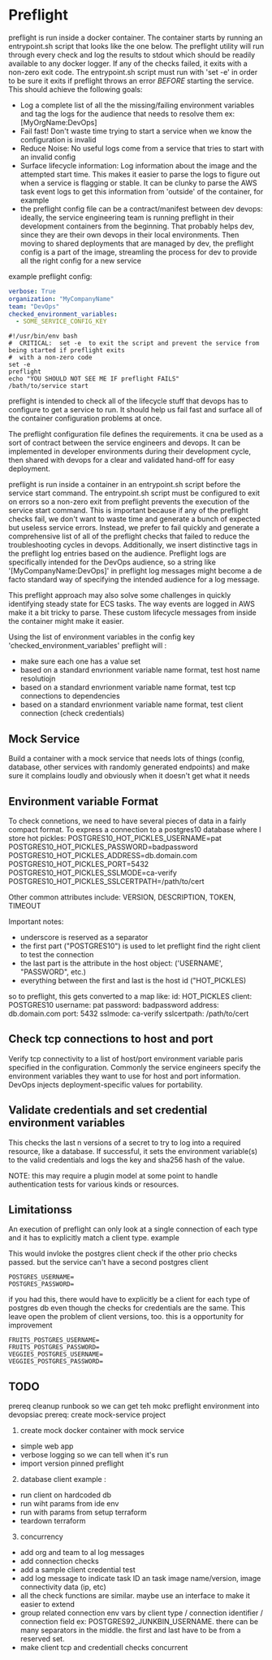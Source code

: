# Preflight

preflight is run inside a docker container.  The container starts by running an entrypoint.sh script that looks like the one below. The preflight utility will run through every check and log the results to stdout which should be readily available to any docker logger.  If any of the checks failed, it exits with a non-zero exit code.  The entrypoint.sh script must run with 'set -e' in order to be sure it exits if preflight throws an error *BEFORE* starting the service. This should achieve the following goals:
 
 - Log a complete list of all the the missing/failing environment variables and tag the logs for the audience that needs to resolve them ex: \[MyOrgName:DevOps\] 
 - Fail fast!  Don't waste time trying to start a service when we know the configuration is invalid
 - Reduce Noise: No useful logs come from a service that tries to start with an invalid config
 - Surface lifecycle information: Log information about the image and the attempted start time. This makes it easier to parse the logs to figure out when a service is flagging or stable. It can be clunky to parse the AWS task event logs to get this information from 'outside' of the container, for example
 - the preflight config file can be a contract/manifest between dev devops: ideally, the service engineering team is running preflight in their development containers from the beginning.  That probably helps dev, since they are their own devops in their local environments.  Then moving to shared deployments that are managed by dev, the preflight config is a part of the image, streamling the process for dev to provide all the right config for a new service


example preflight config:
```yaml
verbose: True
organization: "MyCompanyName"
team: "DevOps"
checked_environment_variables:
  - SOME_SERVICE_CONFIG_KEY

```

```shell script
#!/usr/bin/env bash
#  CRITICAL:  set -e  to exit the script and prevent the service from being started if preflight exits 
#  with a non-zero code
set -e
preflight
echo "YOU SHOULD NOT SEE ME IF preflight FAILS"
/bath/to/service start
```

preflight is intended to check all of the lifecycle stuff that devops has to configure to get a service to run.  It should help us fail fast and surface all of the container configuration problems at once.  

The preflight configuration file defines the requirements. it cna be used as a sort of contract between the service engineers and devops.  It can be implemented in developer environments during their development cycle, then shared with devops for a clear and validated hand-off for easy deployment.
 
preflight is run inside a container in an entrypoint.sh script before the service start command. The entrypoint.sh script must be configured to exit on errors so a non-zero exit from preflight prevents the execution of the service start command.  This is important because if any of the preflight checks fail, we don't want to waste time and generate a bunch of expected but useless service errors. Instead, we prefer to fail quickly and generate a comprehensive list of all of the preflight checks that failed to reduce the troubleshooting cycles in devops.  Additionally, we insert distinctive tags in the preflight log entries based on the audience.  Preflight logs are specifically intended for the DevOps audience, so a string like '[MyCompanyName:DevOps]' in preflight log messages might become a de facto standard way of specifying the intended audience for a log message.

This preflight approach may also solve some challenges in quickly identifying steady state for ECS tasks. The way events are logged in AWS make it a bit tricky to parse.  These custom lifecycle messages from inside the container might make it easier.
 
 
Using the list of environment variables in the config key 'checked_environment_variables' preflight will  :
 - make sure each one has a value set
 - based on a standard envrionment variable name format, test host name resolutiojn
 - based on a standard envrionment variable name format, test tcp connections to dependencies
 - based on a standard envrionment variable name format, test client connection (check credentials)
 
## Mock Service
Build a container with a mock service that needs lots of things (config, database, other services with randomly generated endpoints) and make sure it complains loudly and obviously when it doesn't get what it needs  
 
## Environment variable Format
To check connetions, we need to have several pieces of data in a fairly compact format. To express a connection to a postgres10  database where I store hot pickles:
POSTGRES10_HOT_PICKLES_USERNAME=pat
POSTGRES10_HOT_PICKLES_PASSWORD=badpassword
POSTGRES10_HOT_PICKLES_ADDRESS=db.domain.com
POSTGRES10_HOT_PICKLES_PORT=5432
POSTGRES10_HOT_PICKLES_SSLMODE=ca-verify
POSTGRES10_HOT_PICKLES_SSLCERTPATH=/path/to/cert

Other common attributes include:  VERSION, DESCRIPTION, TOKEN, TIMEOUT


Important notes:
- underscore is reserved as a separator
- the first part ("POSTGRES10") is used to let preflight find the right client to test the connection
- the last part is the attribute in the host object: ('USERNAME', "PASSWORD", etc.)
- everything between the first and last is the host id ("HOT_PICKLES)

so to preflight, this gets converted to a map like:
id: HOT_PICKLES
client: POSTGRES10
username: pat
password: badpassword
address: db.domain.com
port: 5432
sslmode: ca-verify
sslcertpath: /path/to/cert




## Check tcp connections to host and port

Verify tcp connectivity to a list of host/port environment variable paris specified in the configuration.  Commonly the service engineers specify the environment variables they want to use for host and port information.  DevOps injects deployment-specific values  for portability.


## Validate credentials and set credential environment variables
This checks the last  n versions of a secret to try to log into a required resource, like a database.  If successful, it sets the environment variable(s) to the valid credentials and logs the key and sha256 hash of the value.

NOTE: this may require a plugin model at some point to handle authentication tests for various kinds or resources.


## Limitationss
An execution of preflight can only look at a single connection of each type and it has to explicitly match a client type. example

This would invloke the postgres client check if the other prio checks passed. but the service can't have a second postgres client
```text
POSTGRES_USERNAME=
POSTGRES_PASSWORD=
```

if you had this, there would have to explicitly be a client for each type of postgres db even though the checks  for credentials are the same.  This leave open the problem of client versions, too. this is a opportunity for improvement
```text
FRUITS_POSTGRES_USERNAME=
FRUITS_POSTGRES_PASSWORD=
VEGGIES_POSTGRES_USERNAME=
VEGGIES_POSTGRES_PASSWORD=
```

## TODO
prereq cleanup runbook so we can get teh mokc preflight environment into devopsiac
prereq: create mock-service project

 
1) create mock docker container with mock service
 - simple web app
 - verbose logging so we can tell when it's run
 - import version pinned preflight
 
 
2) database client example :
- run client on hardcoded db
- run wiht params from ide env
- run with params from setup terraform
- teardown terraform
 
3) concurrency

- add org and team to al log messages
- add connection checks
- add a sample client credential test
- add log message to indicate task ID an task image name/version, image connectivity data (ip, etc)
- all the check functions are similar. maybe use an interface to make it easier to extend
- group related connection env vars by client type / connection identifier / connection field  ex: POSTGRES92_JUNKBIN_USERNAME.  there can be many separators in the middle. the first and last have to be  from a reserved set.
- make client tcp and credentiall checks concurrent
